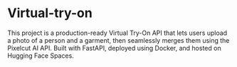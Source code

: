 # Virtual-try-on
This project is a production-ready Virtual Try-On API that lets users upload a photo of a person and a garment, then seamlessly merges them using the Pixelcut AI API. Built with FastAPI, deployed using Docker, and hosted on Hugging Face Spaces.
